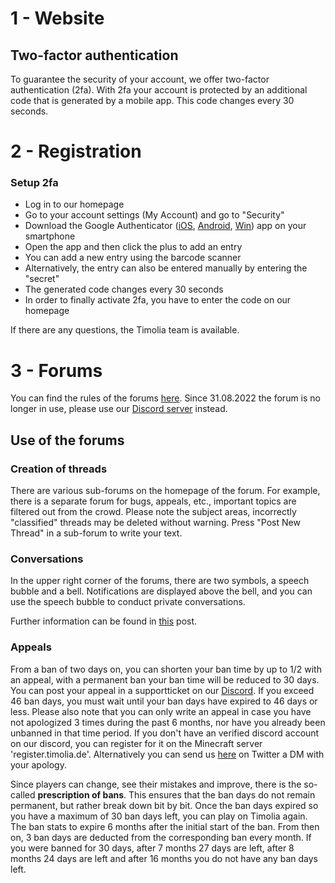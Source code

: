 # 1 - Website

## Two-factor authentication
To guarantee the security of your account, we offer two-factor authentication (2fa).
With 2fa your account is protected by an additional code that is generated by a mobile app.
This code changes every 30 seconds.

# 2 - Registration

### Setup 2fa
- Log in to our homepage
- Go to your account settings (My Account) and go to "Security"
- Download the Google Authenticator ([iOS](https://itunes.apple.com/de/app/google-authenticator/id388497605), [Android](https://play.google.com/store/apps/details?id=com.google.android.apps.authenticator2), [Win](https://www.microsoft.com/de-de/store/p/microsoft-authenticator/9nblgggzmcj6)) app on your smartphone
- Open the app and then click the plus to add an entry
- You can add a new entry using the barcode scanner
- Alternatively, the entry can also be entered manually by entering the "secret"
- The generated code changes every 30 seconds
- In order to finally activate 2fa, you have to enter the code on our homepage

If there are any questions, the Timolia team is available.

# 3 - Forums
You can find the rules of the forums [here](/rules/forum/).
Since 31.08.2022 the forum is no longer in use, please use our [Discord server](https://timolia.de/discord) instead.

## Use of the forums

### Creation of threads
There are various sub-forums on the homepage of the forum.
For example, there is a separate forum for bugs, appeals, etc., important topics are filtered out from the crowd.
Please note the subject areas, incorrectly "classified" threads may be deleted without warning.
Press "Post New Thread" in a sub-forum to write your text.

### Conversations
In the upper right corner of the forums, there are two symbols, a speech bubble and a bell.
Notifications are displayed above the bell, and you can use the speech bubble to conduct private conversations.

Further information can be found in <a href="https://forum.timolia.de/threads/die-neue-website.38/" target="_blank">this</a> post.

### Appeals
From a ban of two days on, you can shorten your ban time by up to 1/2 with an appeal, with a permanent ban your 
ban time will be reduced to 30 days.
You can post your appeal in a supportticket on our [Discord](https://timolia.de/discord).
If you exceed 46 ban days, you must wait until your ban days have expired to 46 days or less.
Please also note that you can only write an appeal in case you have not apologized 3 times during the past 6 months, nor have you already been unbanned in that time period.
If you don't have an verified discord account on our discord, you can register for it on the Minecraft server 'register.timolia.de'.
Alternatively you can send 
us <a href="https://twitter.com/messages/compose?recipient_id=385909409" target="_blank">here</a> on Twitter a DM 
with your apology.

Since players can change, see their mistakes and improve, there is the so-called <strong>prescription of bans</strong>. 
This ensures that the ban days do not remain permanent, but rather break down bit by bit. Once the ban days expired 
so you have a maximum of 30 ban days left, you can play on Timolia again. The ban stats to expire 6 months after the 
initial start of the ban. From then on, 3 ban days are deducted from the corresponding ban every month. If you were 
banned for 30 days, after 7 months 27 days are left, after 8 months 24 days are left and after 16 months you do not have any ban days left.
